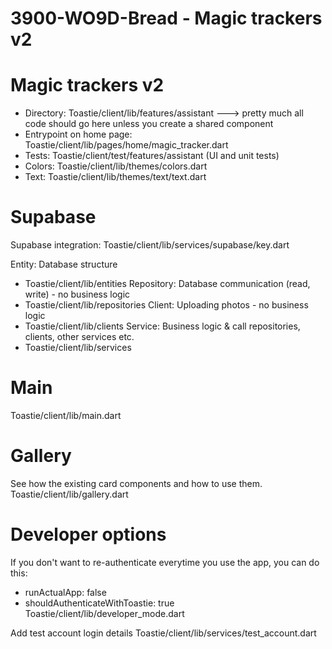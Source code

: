 # 3900-WO9D-Bread - Magic trackers v2

# Magic trackers v2
- Directory: Toastie/client/lib/features/assistant ---> pretty much all code should go here unless you create a shared component
- Entrypoint on home page: Toastie/client/lib/pages/home/magic_tracker.dart
- Tests: Toastie/client/test/features/assistant (UI and unit tests)
- Colors: Toastie/client/lib/themes/colors.dart
- Text: Toastie/client/lib/themes/text/text.dart

# Supabase 
Supabase integration: Toastie/client/lib/services/supabase/key.dart

Entity: Database structure
- Toastie/client/lib/entities
Repository: Database communication (read, write) - no business logic
- Toastie/client/lib/repositories
Client: Uploading photos - no business logic
- Toastie/client/lib/clients
Service: Business logic & call repositories, clients, other services etc.
- Toastie/client/lib/services

# Main
Toastie/client/lib/main.dart

# Gallery
See how the existing card components and how to use them.
Toastie/client/lib/gallery.dart

# Developer options
If you don't want to re-authenticate everytime you use the app, you can do this:
- runActualApp: false
- shouldAuthenticateWithToastie: true
Toastie/client/lib/developer_mode.dart

Add test account login details Toastie/client/lib/services/test_account.dart
